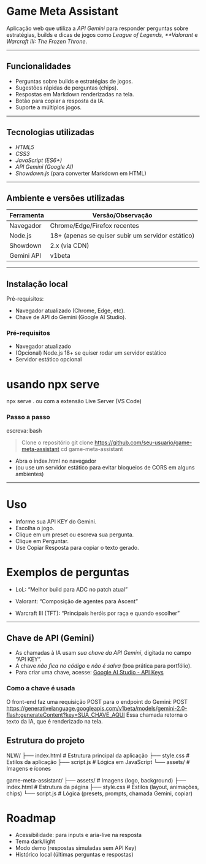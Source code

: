 # Game Meta Assistant

Aplicação web que utiliza a _API Gemini_ para responder perguntas sobre estratégias, builds e dicas de jogos como _League of Legends, \*\*Valorant_ e _Warcraft III: The Frozen Throne_.

---

## Funcionalidades

- Perguntas sobre builds e estratégias de jogos.
- Sugestões rápidas de perguntas (chips).
- Respostas em Markdown renderizadas na tela.
- Botão para copiar a resposta da IA.
- Suporte a múltiplos jogos.

---

## Tecnologias utilizadas

- _HTML5_
- _CSS3_
- _JavaScript (ES6+)_
- _API Gemini (Google AI)_
- _Showdown.js_ (para converter Markdown em HTML)

---

## Ambiente e versões utilizadas

| Ferramenta | Versão/Observação                                 |
| ---------- | ------------------------------------------------- |
| Navegador  | Chrome/Edge/Firefox recentes                      |
| Node.js    | 18+ (apenas se quiser subir um servidor estático) |
| Showdown   | 2.x (via CDN)                                     |
| Gemini API | v1beta                                            |

---

## Instalação local

Pré-requisitos:

- Navegador atualizado (Chrome, Edge, etc).
- Chave de API do Gemini (Google AI Studio).

### Pré-requisitos

- Navegador atualizado
- (Opcional) Node.js 18+ se quiser rodar um servidor estático
- Servidor estático opcional

# usando npx serve

npx serve .
ou com a extensão Live Server (VS Code)

### Passo a passo

escreva: bash

> Clone o repositório
> git clone https://github.com/seu-usuario/game-meta-assistant
> cd game-meta-assistant

- Abra o index.html no navegador
- (ou use um servidor estático para evitar bloqueios de CORS em alguns ambientes)

---

# Uso

- Informe sua API KEY do Gemini.
- Escolha o jogo.
- Clique em um preset ou escreva sua pergunta.
- Clique em Perguntar.
- Use Copiar Resposta para copiar o texto gerado.

# Exemplos de perguntas

- LoL: “Melhor build para ADC no patch atual”

- Valorant: “Composição de agentes para Ascent”

- Warcraft III (TFT): “Principais heróis por raça e quando escolher”

---

## Chave de API (Gemini)

- As chamadas à IA usam _sua chave da API Gemini_, digitada no campo “API KEY”.
- A chave _não fica no código_ e _não é salva_ (boa prática para portfólio).
- Para criar uma chave, acesse: [Google AI Studio - API Keys](https://aistudio.google.com/app/apikey)

### Como a chave é usada

O front-end faz uma requisição POST para o endpoint do Gemini:
POST https://generativelanguage.googleapis.com/v1beta/models/gemini-2.0-flash:generateContent?key=SUA_CHAVE_AQUI
Essa chamada retorna o texto da IA, que é renderizado na tela.

## Estrutura do projeto

NLW/
├── index.html # Estrutura principal da aplicação
├── style.css # Estilos da aplicação
├── script.js # Lógica em JavaScript
└── assets/ # Imagens e ícones


game-meta-assistant/
├── assets/ # Imagens (logo, background)
├── index.html # Estrutura da página
├── style.css # Estilos (layout, animações, chips)
└── script.js # Lógica (presets, prompts, chamada Gemini, copiar)

# Roadmap

- Acessibilidade: <label> para inputs e aria-live na resposta
- Tema dark/light
- Modo demo (respostas simuladas sem API Key)
- Histórico local (últimas perguntas e respostas)
